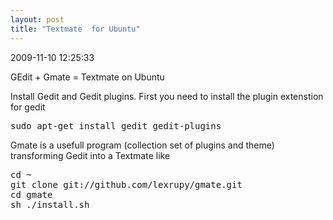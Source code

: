 ```yaml
---
layout: post
title: "Textmate  for Ubuntu"
---
```


<p class='meta'>2009-11-10 12:25:33</p>

GEdit + Gmate = Textmate on Ubuntu

Install Gedit and Gedit plugins.
First you need to install the plugin extenstion for gedit
<pre name='code' class='text'>
sudo apt-get install gedit gedit-plugins
</pre>

Gmate is a usefull program (collection set of plugins and theme) transforming Gedit into a Textmate like
<pre name='code' class='text'>
cd ~
git clone git://github.com/lexrupy/gmate.git
cd gmate
sh ./install.sh
</pre>